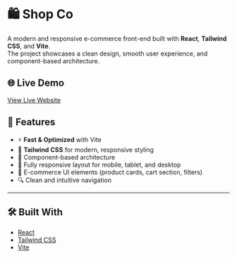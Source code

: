 # 🛍️ Shop Co

A modern and responsive e-commerce front-end built with **React**, **Tailwind CSS**, and **Vite**.  
The project showcases a clean design, smooth user experience, and component-based architecture.

## 🌐 Live Demo
[View Live Website](https://Ardann21.github.io/shop-co)


## 🚀 Features
- ⚡ **Fast & Optimized** with Vite
- 🎨 **Tailwind CSS** for modern, responsive styling
- 🧩 Component-based architecture
- 📱 Fully responsive layout for mobile, tablet, and desktop
- 🛒 E-commerce UI elements (product cards, cart section, filters)
- 🔍 Clean and intuitive navigation

---

## 🛠️ Built With
- [React](https://react.dev/)
- [Tailwind CSS](https://tailwindcss.com/)
- [Vite](https://vitejs.dev/)

